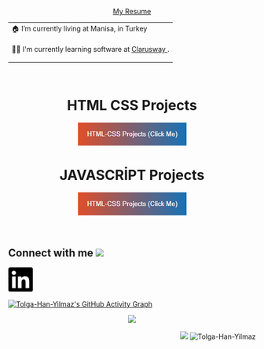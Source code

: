 <p  align="center"><a href="#">My Resume</a></p>
</hr>
<div align="center">
        <table>
            <tr>
                <td>🏠 I’m currently living at Manisa, in Turkey</td>
            </tr>
            <tr>
                <td><p>👨‍💻 I'm currently learning software at <a href = "https://clarusway.com" target = "_blank"> Clarusway </a>.</td>
            </tr>
        </table>
</div>

<br>

<div align="center">

<h1>HTML CSS Projects</h1>   

<a href="https://github.com/Tolga-Han-Yilmaz/HTML_CSS_Projects" style="color: #fff;text-decoration: none;"><img src="./html-css-button.png" alt="html-css"></a>

<h1>JAVASCRİPT Projects</h1>   

<a href="https://github.com/Tolga-Han-Yilmaz/JAVASCRİPT_Projects" style="color: #fff;text-decoration: none;"><img src="./html-css-button.png" alt="html-css"></a>




</div>


<br>

<h2> Connect with me <img src='https://raw.githubusercontent.com/ShahriarShafin/ShahriarShafin/main/Assets/handshake.gif' width="100px"> </h2>

<a href = "https://www.linkedin.com/in/tolga-han-y%C4%B1lmaz-2b79961ba/" targer = "_blank"> <img src="./Ekran görüntüsü 2021-12-31 040113.png" width="50px"></a>


[![Tolga-Han-Yilmaz's GitHub Activity Graph](https://activity-graph.herokuapp.com/graph?username=Tolga-Han-Yilmaz&theme=tokyonight)](https://git.io/praveenscience)

<p align="center">
<a href="https://github.com/Tolga-Han-Yilmaz">
  
  <img height="180em" src="https://github-readme-stats-eight-theta.vercel.app/api/top-langs/?username=Tolga-Han-Yilmaz&layout=compact&langs_count=8&theme=algolia"/>
</a>
</p>

<p align="right"><img src="https://github.com/Tolga-Han-Yilmaz/Tolga-Han-Yilmaz/blob/main/kedi.gif" width="70px"> <img src="https://komarev.com/ghpvc/?username=Tolga-Han-Yilmaz"            alt="Tolga-Han-Yilmaz" /> </p>


